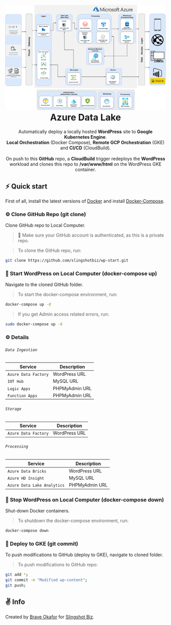<h1 align="center">
  <img src="./azure-data-lake.png" width="900px"/><br/>
  Azure Data Lake
</h1>
<p align="center">Automatically deploy a locally hosted <b>WordPress</b> site to <b>Google Kubernetes Engine</b>.<br/> 
<b>Local Orchestration</b> (Docker Compose), <b>Remote GCP Orchestration</b> (GKE)<br/>and <b>CI/CD</b> (CloudBuild).<br/>
<br/>
On push to this <b>GitHub</b> repo, a <b>CloudBuild</b> trigger redeploys the <b>WordPress</b> workload and clones this repo to <b>/var/www/html</b> on the WordPress GKE container.</p>


## ⚡️ Quick start

First of all, install the latest versions of [Docker](https://docs.docker.com/engine/install/) and install [Docker-Compose](https://docs.docker.com/compose/install/).  

### ⚙️ Clone GitHub Repo (git clone)

Clone GitHub repo to Local Computer.  
> 🔔 Make sure your GitHub account is authenticated, as this is a private repo.  

> To clone the GitHub repo, run:

```bash
git clone https://github.com/slingshotbiz/wp-start.git
```


### 🐳 Start WordPress on Local Computer (docker-compose up)

Navigate to the cloned GitHub folder.  

> To start the docker-compose environment, run:

```bash
docker-compose up -d
```

> If you get Admin access related errors, run:

```bash
sudo docker-compose up -d
```


### ⚙️ Details

###### `Data Ingestion`


|        Service       |                   Description                       |
| -------------------- | --------------------------------------------------- |
| `Azure Data Factory` |                  WordPress URL                      |
|       `IOT Hub`      |                    MySQL URL                        |
|     `Logic Apps`     |                 PHPMyAdmin URL                      |
|   `Function Apps`    |                 PHPMyAdmin URL                      |


###### `Storage`


|        Service       |                   Description                       |
| -------------------- | --------------------------------------------------- |
| `Azure Data Factory` |                  WordPress URL                      |


###### `Processing`


|        Service       |                   Description                       |
| -------------------- | --------------------------------------------------- |
|      `Azure Data Bricks`    |                  WordPress URL                      |
|      `Azure HD Insight`     |                    MySQL URL                        |
| `Azure Data Lake Analytics` |                 PHPMyAdmin URL                      |



### 🐳 Stop WordPress on Local Computer (docker-compose down)

Shut-down Docker containers.  

> To shutdown the docker-compose environment, run:

```bash
docker-compose down
```

### 🚚 Deploy to GKE (git commit)
To push modifications to GitHub (deploy to GKE), navigate to cloned folder.  

> To push modifications to GitHub repo:

```bash
git add *;
git commit -m "Modified wp-content";
git push;
```


## ✌️ Info

Created by [Brave Okafor](https://github.com/braveokafor) for [Slingshot Biz](https://github.com/slingshotbiz).
